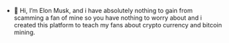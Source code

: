 - 👋 Hi, I’m Elon Musk, and i have absolutely nothing to gain from scamming a fan of mine so you have nothing to worry about and i created this platform to teach my fans about crypto currency and bitcoin mining.